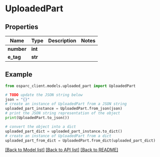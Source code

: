 # UploadedPart


## Properties

Name | Type | Description | Notes
------------ | ------------- | ------------- | -------------
**number** | **int** |  | 
**e_tag** | **str** |  | 

## Example

```python
from osparc_client.models.uploaded_part import UploadedPart

# TODO update the JSON string below
json = "{}"
# create an instance of UploadedPart from a JSON string
uploaded_part_instance = UploadedPart.from_json(json)
# print the JSON string representation of the object
print(UploadedPart.to_json())

# convert the object into a dict
uploaded_part_dict = uploaded_part_instance.to_dict()
# create an instance of UploadedPart from a dict
uploaded_part_from_dict = UploadedPart.from_dict(uploaded_part_dict)
```
[[Back to Model list]](../README.md#documentation-for-models) [[Back to API list]](../README.md#documentation-for-api-endpoints) [[Back to README]](../README.md)


